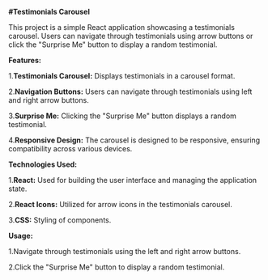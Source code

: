 **#Testimonials Carousel**


This project is a simple React application showcasing a testimonials carousel. Users can navigate through testimonials using arrow buttons or click the "Surprise Me" button to display a random testimonial.


**Features:**

1.**Testimonials Carousel:** Displays testimonials in a carousel format.

2.**Navigation Buttons:** Users can navigate through testimonials using left and right arrow buttons.

3.**Surprise Me:** Clicking the "Surprise Me" button displays a random testimonial.

4.**Responsive Design:** The carousel is designed to be responsive, ensuring compatibility across various devices.


**Technologies Used:**

1.**React:** Used for building the user interface and managing the application state.

2.**React Icons:** Utilized for arrow icons in the testimonials carousel.

3.**CSS:** Styling of components.


**Usage:**

1.Navigate through testimonials using the left and right arrow buttons.

2.Click the "Surprise Me" button to display a random testimonial.
